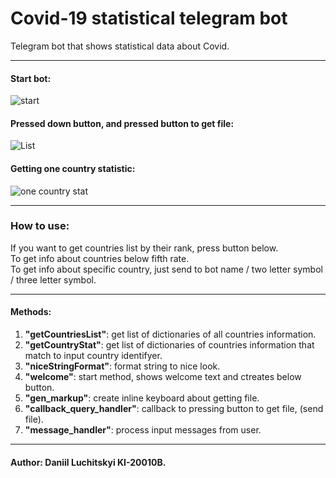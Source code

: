 # Covid-19 statistical telegram bot

Telegram bot that shows statistical data about Covid.<br>

---
#### Start bot:
![start](https://user-images.githubusercontent.com/43368212/125689513-ba77dc87-159e-4c7a-82dc-7bf32f1ff365.png)
#### Pressed down button, and pressed button to get file:
![List](https://user-images.githubusercontent.com/43368212/125689657-3a777827-5479-4b37-af45-4f31b99f707f.png)
#### Getting one country statistic:
![one country stat](https://user-images.githubusercontent.com/43368212/125689666-3b3a28eb-3bc5-4fb7-b923-74dcf1d2a656.png)

---

### How to use:

If you want to get countries list by their rank, press button below.<br>
To get info about countries below fifth rate.<br>
To get info about specific country, just send to bot name / two letter symbol / three letter symbol.<br>

---

#### Methods:
1) **"getCountriesList"**: get list of dictionaries of all countries information.<br>
2) **"getCountryStat"**: get list of dictionaries of countries information that match to input country identifyer.<br>
3) **"niceStringFormat"**: format string to nice look.<br>
4) **"welcome"**: start method, shows welcome text and ctreates below button.<br>
5) **"gen_markup"**: create inline keyboard about getting file.<br>
6) **"callback_query_handler"**: callback to pressing button to get file, (send file).<br>
7) **"message_handler"**: process input messages from user.<br>

---
#### Author: Daniil Luchitskyi KI-20010B.
